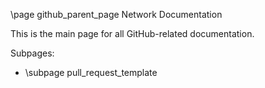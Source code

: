 \page github_parent_page Network Documentation

This is the main page for all GitHub-related documentation.

Subpages:
- \subpage pull_request_template